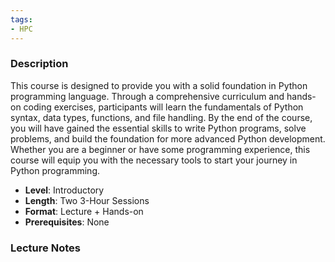 ```yaml
---
tags:
- HPC
---
```

### Description
This course is designed to provide you with a solid foundation in Python programming language. Through a comprehensive curriculum and hands-on coding exercises, participants will learn the fundamentals of Python syntax, data types, functions, and file handling. By the end of the course, you will have gained the essential skills to write Python programs, solve problems, and build the foundation for more advanced Python development. Whether you are a beginner or have some programming experience, this course will equip you with the necessary tools to start your journey in Python programming.
- **Level**: Introductory
- **Length**: Two 3-Hour Sessions
- **Format**: Lecture + Hands-on
- **Prerequisites**: None
### Lecture Notes
